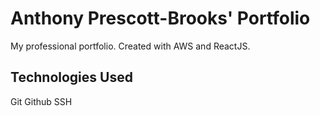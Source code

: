# Anthony Prescott-Brooks' Portfolio

My professional portfolio. Created with AWS and ReactJS.

## Technologies Used

Git
Github
SSH
